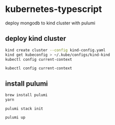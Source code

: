 # kubernetes-typescript

deploy mongodb to kind cluster with pulumi

## deploy kind cluster

```sh
kind create cluster --config kind-config.yaml
kind get kubeconfig > ~/.kube/configs/kind-kind
kubectl config current-context
```

`kubectl config current-context`

## install pulumi

```sh
brew install pulumi
yarn
```

`pulumi stack init`

`pulumi up`
